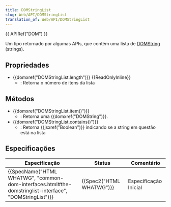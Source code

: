 ```yaml
---
title: DOMStringList
slug: Web/API/DOMStringList
translation_of: Web/API/DOMStringList
---
```

{{ APIRef("DOM") }}

Um tipo retornado por algumas APIs, que contém uma lista de [DOMString](/En/DOM/DOMString) (strings).

## Propriedades

- {{domxref("DOMStringList.length")}} {{ReadOnlyInline}}
  - : Retorna o número de itens da lista

## Métodos

- {{domxref("DOMStringList.item()")}}
  - : Retorna uma {{domxref("DOMString")}}.
- {{domxref("DOMStringList.contains()")}}
  - : Retorna {{jsxref("Boolean")}} indicando se a string em questão está na lista

## Especificações

| Especificação                                                                                                                            | Status                           | Comentário            |
| ---------------------------------------------------------------------------------------------------------------------------------------- | -------------------------------- | --------------------- |
| {{SpecName("HTML WHATWG", "common-dom-interfaces.html#the-domstringlist-interface", "DOMStringList")}} | {{Spec2("HTML WHATWG")}} | Especificação Inicial |
